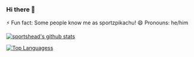 ### Hi there 👋

⚡ Fun fact: Some people know me as sportzpikachu!
😄 Pronouns: he/him

[![sportshead's github stats](https://github-readme-stats.vercel.app/api?username=sportshead)](https://github.com/anuraghazra/github-readme-stats)

[![Top Languagess](https://github-readme-stats.vercel.app/api/top-langs/?username=sportshead&layout=compact)](https://github.com/anuraghazra/github-readme-stats)

<!--
**sportshead/sportshead** is a ✨ _special_ ✨ repository because its `README.md` (this file) appears on your GitHub profile.

Here are some ideas to get you started:

- 🔭 I’m currently working on ...
- 🌱 I’m currently learning ...
- 👯 I’m looking to collaborate on ...
- 🤔 I’m looking for help with ...
- 💬 Ask me about ...
- 📫 How to reach me: ...
- 😄 Pronouns: ...
- ⚡ Fun fact: ...
-->
